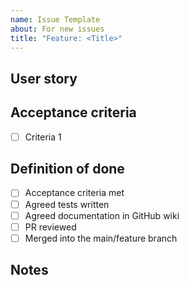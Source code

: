 ```yaml
---
name: Issue Template
about: For new issues
title: "Feature: <Title>"
---
```


## User story



## Acceptance criteria

* [ ] Criteria 1

## Definition of done

* [ ] Acceptance criteria met
* [ ] Agreed tests written
* [ ] Agreed documentation in GitHub wiki
* [ ] PR reviewed
* [ ] Merged into the main/feature branch

## Notes
